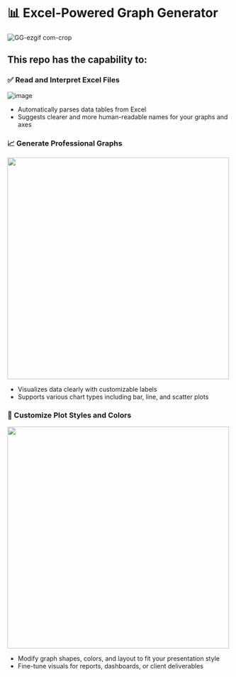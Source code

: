 # 📊 Excel-Powered Graph Generator
![GG-ezgif com-crop](https://github.com/user-attachments/assets/c52aaf03-5510-48ef-8462-0fc2a8af7f0d)

## This repo has the capability to:

### ✅ Read and Interpret Excel Files
![image](https://github.com/user-attachments/assets/72f844f5-94c3-4b2c-93c7-f6ce9f45e785)

- Automatically parses data tables from Excel
- Suggests clearer and more human-readable names for your graphs and axes

### 📈 Generate Professional Graphs
<img src="https://github.com/user-attachments/assets/4cee24e7-ddfa-4443-a5eb-d33b384a8818" width="500"/>

- Visualizes data clearly with customizable labels
- Supports various chart types including bar, line, and scatter plots

### 🎨 Customize Plot Styles and Colors
<img src="https://github.com/user-attachments/assets/01833b68-917f-41e2-93c0-e7065c204600" width="500"/>

- Modify graph shapes, colors, and layout to fit your presentation style
- Fine-tune visuals for reports, dashboards, or client deliverables
